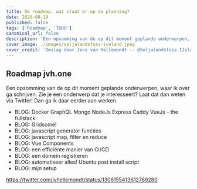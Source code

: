 ```yaml
---
title: De roadmap, wat staat er op de planning?
date: 2020-08-19
published: false
tags: ['Roadmap', 'TODO']
canonical_url: false
description: 'Een opsomming van de op dit moment geplande onderwerpen, waar ik over ga schrijven.'
cover_image: ./images/seljalandsfoss-iceland.jpeg
cover_credit: 'Omslag door Jens van Hellemondt -- @Seljalandsfoss IJsland'
---
```


## Roadmap jvh.one

Een opsomming van de op dit moment geplande onderwerpen, waar ik over ga schrijven. Zie je een onderwerp dat je interesseert? Laat dat dan weten via Twitter! Dan ga ik daar eerder aan werken.

- BLOG: Docker GraphQL Mongo NodeJs Express Caddy VueJs - the fullstack
- BLOG: Gridsome!
- BLOG: javascript generator functies
- BLOG: javascript map, filter en reduce
- BLOG: Vue Components
- BLOG: een efficiënte manier van CI/CD
- BLOG: een domein registreren
- BLOG: automatiseer alles! Ubuntu post install script
- BLOG: mijn setup

https://twitter.com/jvhellemondt/status/1306155413612769280
